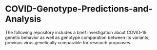 # COVID-Genotype-Predictions-and-Analysis
The following repository includes a brief investigation about COVID-19 genetic behavior as well as genotype comparation between its variants, previous virus genetically comparable for research purpouses. 
